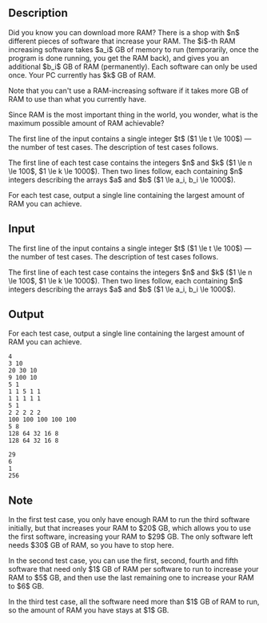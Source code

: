 ## Description

<div><p>Did you know you can download more RAM? There is a shop with $n$ different pieces of software that increase your RAM. The $i$-th RAM increasing software takes $a_i$ GB of memory to run (<span class="tex-font-style-bf">temporarily, once the program is done running, you get the RAM back</span>), and gives you an additional $b_i$ GB of RAM (permanently). <span class="tex-font-style-bf">Each software can only be used once.</span> Your PC currently has $k$ GB of RAM.</p><p>Note that you can't use a RAM-increasing software if it takes more GB of RAM to use than what you currently have.</p><p>Since RAM is the most important thing in the world, you wonder, what is the maximum possible amount of RAM achievable?</p></div><div class="input-specification"><p>The first line of the input contains a single integer $t$ ($1 \le t \le 100$) — the number of test cases. The description of test cases follows.</p><p>The first line of each test case contains the integers $n$ and $k$ ($1 \le n \le 100$, $1 \le k \le 1000$). Then two lines follow, each containing $n$ integers describing the arrays $a$ and $b$ ($1 \le a_i, b_i \le 1000$).</p></div><div class="output-specification"><p>For each test case, output a single line containing the largest amount of RAM you can achieve.</p></div>

## Input

<p>The first line of the input contains a single integer $t$ ($1 \le t \le 100$) — the number of test cases. The description of test cases follows.</p><p>The first line of each test case contains the integers $n$ and $k$ ($1 \le n \le 100$, $1 \le k \le 1000$). Then two lines follow, each containing $n$ integers describing the arrays $a$ and $b$ ($1 \le a_i, b_i \le 1000$).</p>

## Output

<p>For each test case, output a single line containing the largest amount of RAM you can achieve.</p>





```input1
4
3 10
20 30 10
9 100 10
5 1
1 1 5 1 1
1 1 1 1 1
5 1
2 2 2 2 2
100 100 100 100 100
5 8
128 64 32 16 8
128 64 32 16 8
```




```output1
29
6
1
256
```



## Note

<p>In the first test case, you only have enough RAM to run the third software initially, but that increases your RAM to $20$ GB, which allows you to use the first software, increasing your RAM to $29$ GB. The only software left needs $30$ GB of RAM, so you have to stop here.</p><p>In the second test case, you can use the first, second, fourth and fifth software that need only $1$ GB of RAM per software to run to increase your RAM to $5$ GB, and then use the last remaining one to increase your RAM to $6$ GB.</p><p>In the third test case, all the software need more than $1$ GB of RAM to run, so the amount of RAM you have stays at $1$ GB.</p>
